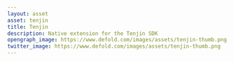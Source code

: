 ```yaml
---
layout: asset
asset: tenjin
title: Tenjin
description: Native extension for the Tenjin SDK
opengraph_image: https://www.defold.com/images/assets/tenjin-thumb.png
twitter_image: https://www.defold.com/images/assets/tenjin-thumb.png
---
```

